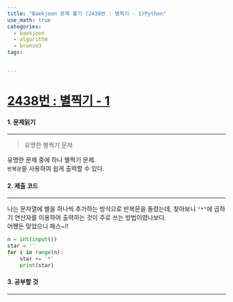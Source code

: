 ```yaml
---
title: "Baekjoon 문제 풀기 (2438번 : 별찍기 - 1)Python"
use_math: true
categories:
  - baekjoon
  - algorithm
  - bronze3
tags:


---
```



# [2438번 : 별찍기 - 1](https://www.acmicpc.net/problem/2438)

#### 1. 문제읽기
---

> 유명한 별찍기 문제   

유명한 문제 중에 하나 별찍기 문제.  
`반복문`을 사용하여 쉽게 출력할 수 있다.  



#### 2. 제출 코드 
---

나는 문자열에 별을 하나씩 추가하는 방식으로 반복문을 돌렸는데, 찾아보니 `"*"`에 곱하기 연산자를 이용하여 출력하는 것이 주로 쓰는 방법이였나보다.  
어쨌든 맞았으니 패스~!!  


```python
n = int(input())
star = ''
for i in range(n):
    star += '*'
    print(star)
```



#### 3. 공부할 것
---


